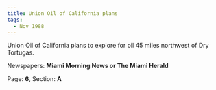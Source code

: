 ```yaml
---  
title: Union Oil of California plans  
tags:  
  - Nov 1988  
---  
```

  
Union Oil of California plans to explore for oil 45 miles northwest of Dry Tortugas.  
  
Newspapers: **Miami Morning News or The Miami Herald**  
  
Page: **6**, Section: **A** 
